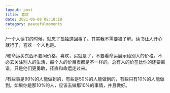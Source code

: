 ```yaml
---
layout: post
title: 喜欢
date: 2021-06-08 08:18:18
category: peacefulmoments
---
```


/一个人读书的时候，就忘了孤独这回事了。其实我不需要被了解。读书让人开心就行了，喜欢一个人也是。

/和命运买东西不要问价格，喜欢，买就是了，不要看命运展示给别人的价格。不必去关注别人的生活，每个人的价目表都是不一样的。总有人的价签比你的还要离谱，只是他们更勇敢，径直和命运走过来。

/有些事是90%的人能做到的，有些是50%的人能做到的，有些只有10%的人能做到。如果你是那10%的人，应该去做那10%的事情，并且做好。